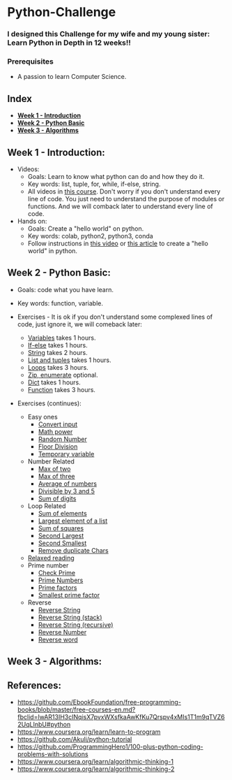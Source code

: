 # Python-Challenge

### I designed this Challenge for my wife and my young sister: Learn Python in Depth in 12 weeks!!

### Prerequisites
* A passion to learn Computer Science.

## Index
 - **[Week 1 - Introduction](https://github.com/quangvu0702/Python-Challenge/blob/master/README.md#week-1---introduction)**
 - **[Week 2 - Python Basic](https://github.com/quangvu0702/Python-Challenge/blob/master/README.md#week-2---python-basic)**
 - **[Week 3 - Algorithms](https://github.com/quangvu0702/Python-Challenge/blob/master/README.md#week-3---algorithms)**
 
## Week 1 - Introduction:
  - Videos:
    - Goals: Learn to know what python can do and how they do it.
    - Key words: list, tuple, for, while, if-else, string.
    - All videos in [this course](https://www.coursera.org/learn/learn-to-program). Don't worry if you don't understand every line of code. You just need to understand the purpose of modules or functions. And we will comback later to understand every line of code.
  - Hands on:
    - Goals: Create a "hello world" on python.
    - Key words: colab, python2, python3, conda
    - Follow instructions in [this video](https://www.youtube.com/watch?v=yEIc9z-Ad3k&vl=en) or [this article](https://medium.com/@margaretmz/running-jupyter-notebook-with-colab-f4a29a9c7156) to create a "hello world" in python.
 
## Week 2 - Python Basic:
  - Goals: code what you have learn.
  - Key words: function, variable.
  - Exercises - It is ok if you don't understand some complexed lines of code, just ignore it, we will comeback later:
    - [Variables](https://github.com/Akuli/python-tutorial/blob/master/basics/variables.md) takes 1 hours.
    - [If-else](https://github.com/Akuli/python-tutorial/blob/master/basics/if.md) takes 1 hours.
    - [String](https://github.com/Akuli/python-tutorial/blob/master/basics/handy-stuff-strings.md) takes 2 hours.
    - [List and tuples](https://github.com/Akuli/python-tutorial/blob/master/basics/lists-and-tuples.md) takes 1 hours.
    - [Loops](https://github.com/Akuli/python-tutorial/blob/master/basics/loops.md) takes 3 hours.
    - [Zip, enumerate](https://github.com/Akuli/python-tutorial/blob/master/basics/trey-hunner-zip-and-enumerate.md) optional.
    - [Dict](https://github.com/Akuli/python-tutorial/blob/master/basics/dicts.md) takes 1 hours.
    - [Function](https://github.com/Akuli/python-tutorial/blob/master/basics/defining-functions.md) takes 3 hours.
    
  - Exercises (continues):
    - Easy ones
      - [Convert input](https://github.com/ProgrammingHero1/100-plus-python-coding-problems-with-solutions/blob/master/Easy-ones/User-input-to-Number.md)
      - [Math power](https://github.com/ProgrammingHero1/100-plus-python-coding-problems-with-solutions/blob/master/Easy-ones/Math-Power.md)
      - [Random Number](https://github.com/ProgrammingHero1/100-plus-python-coding-problems-with-solutions/blob/master/Easy-ones/Random-Number.md)
      - [Floor Division](https://github.com/ProgrammingHero1/100-plus-python-coding-problems-with-solutions/blob/master/Easy-ones/Floor-Division.md)
      - [Temporary variable](https://github.com/ProgrammingHero1/100-plus-python-coding-problems-with-solutions/blob/master/Easy-ones/Temporary-variable.md)
    - Number Related
      - [Max of two](https://github.com/ProgrammingHero1/100-plus-python-coding-problems-with-solutions/blob/master/Number-Related/max-of-two.md)
      - [Max of three](https://github.com/ProgrammingHero1/100-plus-python-coding-problems-with-solutions/blob/master/Number-Related/User-input-to-Number.md)
      - [Average of numbers](https://github.com/ProgrammingHero1/100-plus-python-coding-problems-with-solutions/blob/master/Number-Related/Math-Power.md)
      - [Divisible by 3 and 5](https://github.com/ProgrammingHero1/100-plus-python-coding-problems-with-solutions/blob/master/Number-Related/Divisible-by-3-and-5.md)
      - [Sum of digits](https://github.com/ProgrammingHero1/100-plus-python-coding-problems-with-solutions/blob/master/Number-Related/Sum-of-digits.md)
    - Loop Related
      - [Sum of elements](https://github.com/ProgrammingHero1/100-plus-python-coding-problems-with-solutions/blob/master/Loop-Related/Sum-of-elements.md)
      - [Largest element of a list](https://github.com/ProgrammingHero1/100-plus-python-coding-problems-with-solutions/blob/master/Loop-Related/Largest-element-of-a-list.md)
      - [Sum of squares](https://github.com/ProgrammingHero1/100-plus-python-coding-problems-with-solutions/blob/master/Loop-Related/Sum-of-squares.md)
      - [Second Largest](https://github.com/ProgrammingHero1/100-plus-python-coding-problems-with-solutions/blob/master/Loop-Related/Second-Largest.md)
      - [Second Smallest](https://github.com/ProgrammingHero1/100-plus-python-coding-problems-with-solutions/blob/master/Loop-Related/Second-smallest.md)
      - [Remove duplicate Chars](https://github.com/ProgrammingHero1/100-plus-python-coding-problems-with-solutions/blob/master/Loop-Related/Remove-duplicate-Chars.md)
    - [Relaxed reading](https://github.com/ProgrammingHero1/100-plus-python-coding-problems-with-solutions/blob/master/Solution-Strategy.md)
    - Prime number
      - [Check Prime](https://github.com/ProgrammingHero1/100-plus-python-coding-problems-with-solutions/blob/master/Prime-number/Check-Prime.md)
      - [Prime Numbers](https://github.com/ProgrammingHero1/100-plus-python-coding-problems-with-solutions/blob/master/Prime-number/Prime-Numbers.md)
      - [Prime factors](https://github.com/ProgrammingHero1/100-plus-python-coding-problems-with-solutions/blob/master/Prime-number/Prime-Factors.md)
      - [Smallest prime factor](https://github.com/ProgrammingHero1/100-plus-python-coding-problems-with-solutions/blob/master/Prime-number/Smallest-prime-factor.md)
    - Reverse
      - [Reverse String](https://github.com/ProgrammingHero1/100-plus-python-coding-problems-with-solutions/blob/master/Reverse/Reverse-String.md)
      - [Reverse String (stack)](https://github.com/ProgrammingHero1/100-plus-python-coding-problems-with-solutions/blob/master/Reverse/Reverse-String-(stack).md)
      - [Reverse String (recursive)](https://github.com/ProgrammingHero1/100-plus-python-coding-problems-with-solutions/blob/master/Reverse/Reverse-String-(recursive).md)
      - [Reverse Number](https://github.com/ProgrammingHero1/100-plus-python-coding-problems-with-solutions/blob/master/Reverse/Reverse-Number.md)
      - [Reverse word](https://github.com/ProgrammingHero1/100-plus-python-coding-problems-with-solutions/blob/master/Reverse/Reverse-word.md)

## Week 3 - Algorithms:

## References:
 - https://github.com/EbookFoundation/free-programming-books/blob/master/free-courses-en.md?fbclid=IwAR13IH3cINqisX7pvxWXsfkaAwKfKu7Qrspv4xMIs1T1m9qTVZ62UqLInbU#python
 - https://www.coursera.org/learn/learn-to-program
 - https://github.com/Akuli/python-tutorial
 - https://github.com/ProgrammingHero1/100-plus-python-coding-problems-with-solutions
 - https://www.coursera.org/learn/algorithmic-thinking-1
 - https://www.coursera.org/learn/algorithmic-thinking-2
